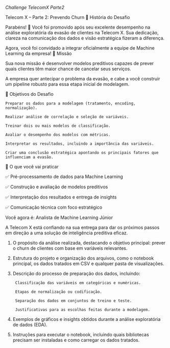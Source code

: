 *Challenge TelecomX Parte2*

Telecom X – Parte 2: Prevendo Churn
📣 História do Desafio

Parabéns! 🎉 Você foi promovido após seu excelente desempenho na análise exploratória da evasão de clientes na Telecom X. Sua dedicação, clareza na comunicação dos dados e visão estratégica fizeram a diferença.

Agora, você foi convidado a integrar oficialmente a equipe de Machine Learning da empresa!
🎯 Missão

Sua nova missão é desenvolver modelos preditivos capazes de prever quais clientes têm maior chance de cancelar seus serviços.

A empresa quer antecipar o problema da evasão, e cabe a você construir um pipeline robusto para essa etapa inicial de modelagem.

🧠 Objetivos do Desafio

    Preparar os dados para a modelagem (tratamento, encoding, normalização).

    Realizar análise de correlação e seleção de variáveis.

    Treinar dois ou mais modelos de classificação.

    Avaliar o desempenho dos modelos com métricas.

    Interpretar os resultados, incluindo a importância das variáveis.

    Criar uma conclusão estratégica apontando os principais fatores que influenciam a evasão.


🧰 O que você vai praticar

✅ Pré-processamento de dados para Machine Learning

✅ Construção e avaliação de modelos preditivos

✅ Interpretação dos resultados e entrega de insights

✅ Comunicação técnica com foco estratégico
 
 Você agora é: Analista de Machine Learning Júnior

A Telecom X está confiando na sua entrega para dar os próximos passos em direção a uma solução de inteligência preditiva eficaz. 


1) O propósito da análise realizada, destacando o objetivo principal: prever o churn de clientes com base em variáveis relevantes.

2) Estrutura do projeto e organização dos arquivos, como o notebook principal, os dados tratados em CSV e qualquer pasta de visualizações.

3) Descrição do processo de preparação dos dados, incluindo:

        Classificação das variáveis em categóricas e numéricas.

        Etapas de normalização ou codificação.

        Separação dos dados em conjuntos de treino e teste.

        Justificativas para as escolhas feitas durante a modelagem.

4) Exemplos de gráficos e insights obtidos durante a análise exploratória de dados (EDA).

5) Instruções para executar o notebook, incluindo quais bibliotecas precisam ser instaladas e como carregar os dados tratados.
